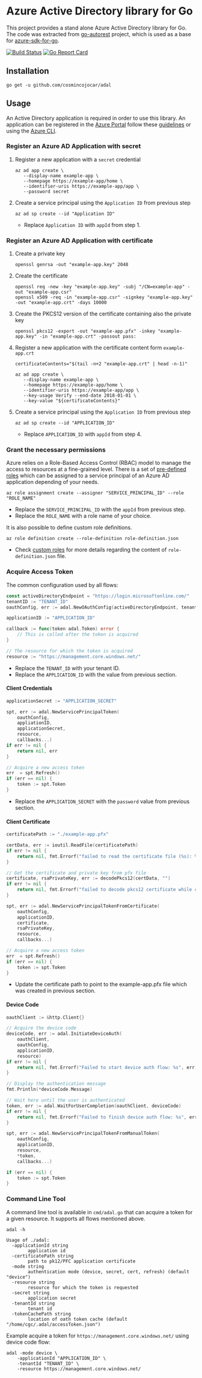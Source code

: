 # Azure Active Directory library for Go

This project provides a stand alone Azure Active Directory library for Go. The code was extracted
from [go-autorest](https://github.com/Azure/go-autorest/) project, which is used as a base for
[azure-sdk-for-go](https://github.com/Azure/azure-sdk-for-go).

[![Build Status](https://travis-ci.org/cosmincojocar/adal.svg?branch=master)](https://travis-ci.org/cosmincojocar/adal) [![Go Report Card](https://goreportcard.com/badge/github.com/cosmincojocar/adal)](https://goreportcard.com/report/github.com/cosmincojocar/adal)


## Installation

```
go get -u github.com/cosmincojocar/adal
```

## Usage

An Active Directory application is required in order to use this library. An application can be registered in the [Azure Portal](https://portal.azure.com/) follow these [guidelines](https://docs.microsoft.com/en-us/azure/active-directory/develop/active-directory-integrating-applications) or using the [Azure CLI](https://github.com/Azure/azure-cli).

### Register an Azure AD Application with secret


1. Register a new application with a `secret` credential

   ```
   az ad app create \
      --display-name example-app \
      --homepage https://example-app/home \
      --identifier-uris https://example-app/app \
      --password secret
   ```

2. Create a service principal using the `Application ID` from previous step

   ```
   az ad sp create --id "Application ID"
   ```

   * Replace `Application ID` with `appId` from step 1.

### Register an Azure AD Application with certificate

1. Create a private key

   ```
   openssl genrsa -out "example-app.key" 2048
   ```

2. Create the certificate

   ```
   openssl req -new -key "example-app.key" -subj "/CN=example-app" -out "example-app.csr"
   openssl x509 -req -in "example-app.csr" -signkey "example-app.key" -out "example-app.crt" -days 10000
   ```

3. Create the PKCS12 version of the certificate containing also the private key

   ```
   openssl pkcs12 -export -out "example-app.pfx" -inkey "example-app.key" -in "example-app.crt" -passout pass:

   ```

4. Register a new application with the certificate content form `example-app.crt`

   ```
   certificateContents="$(tail -n+2 "example-app.crt" | head -n-1)"

   az ad app create \
      --display-name example-app \
      --homepage https://example-app/home \
      --identifier-uris https://example-app/app \
      --key-usage Verify --end-date 2018-01-01 \
      --key-value "${certificateContents}"
   ```

5. Create a service principal using the `Application ID` from previous step

   ```
   az ad sp create --id "APPLICATION_ID"
   ```

   * Replace `APPLICATION_ID` with `appId` from step 4.


### Grant the necessary permissions

Azure relies on a Role-Based Access Control (RBAC) model to manage the access to resources at a fine-grained
level. There is a set of [pre-defined roles](https://docs.microsoft.com/en-us/azure/active-directory/role-based-access-built-in-roles)
which can be assigned to a service principal of an Azure AD application depending of your needs.

```
az role assignment create --assigner "SERVICE_PRINCIPAL_ID" --role "ROLE_NAME"
```

* Replace the `SERVICE_PRINCIPAL_ID` with the `appId` from previous step.
* Replace the `ROLE_NAME` with a role name of your choice.

It is also possible to define custom role definitions.

```
az role definition create --role-definition role-definition.json
```

* Check [custom roles](https://docs.microsoft.com/en-us/azure/active-directory/role-based-access-control-custom-roles) for more details regarding the content of `role-definition.json` file.


### Acquire Access Token

The common configuration used by all flows:

```Go
const activeDirectoryEndpoint = "https://login.microsoftonline.com/"
tenantID := "TENANT_ID"
oauthConfig, err := adal.NewOAuthConfig(activeDirectoryEndpoint, tenantID)

applicationID := "APPLICATION_ID"

callback := func(token adal.Token) error {
    // This is called after the token is acquired
}

// The resource for which the token is acquired
resource := "https://management.core.windows.net/"
```

* Replace the `TENANT_ID` with your tenant ID.
* Replace the `APPLICATION_ID` with the value from previous section.

#### Client Credentials

```Go
applicationSecret := "APPLICATION_SECRET"

spt, err := adal.NewServicePrincipalToken(
	oauthConfig,
	appliationID,
	applicationSecret,
	resource,
	callbacks...)
if err != nil {
	return nil, err
}

// Acquire a new access token
err  = spt.Refresh()
if (err == nil) {
    token := spt.Token
}
```

* Replace the `APPLICATION_SECRET` with the `password` value from previous section.

#### Client Certificate

```Go
certificatePath := "./example-app.pfx"

certData, err := ioutil.ReadFile(certificatePath)
if err != nil {
	return nil, fmt.Errorf("failed to read the certificate file (%s): %v", certificatePath, err)
}

// Get the certificate and private key from pfx file
certificate, rsaPrivateKey, err := decodePkcs12(certData, "")
if err != nil {
	return nil, fmt.Errorf("failed to decode pkcs12 certificate while creating spt: %v", err)
}

spt, err := adal.NewServicePrincipalTokenFromCertificate(
	oauthConfig,
	applicationID,
	certificate,
	rsaPrivateKey,
	resource,
	callbacks...)

// Acquire a new access token
err  = spt.Refresh()
if (err == nil) {
    token := spt.Token
}
```

* Update the certificate path to point to the example-app.pfx file which was created in previous section.


#### Device Code

```Go
oauthClient := &http.Client{}

// Acquire the device code
deviceCode, err := adal.InitiateDeviceAuth(
	oauthClient,
	oauthConfig,
	applicationID,
	resource)
if err != nil {
	return nil, fmt.Errorf("Failed to start device auth flow: %s", err)
}

// Display the authentication message
fmt.Println(*deviceCode.Message)

// Wait here until the user is authenticated
token, err := adal.WaitForUserCompletion(oauthClient, deviceCode)
if err != nil {
	return nil, fmt.Errorf("Failed to finish device auth flow: %s", err)
}

spt, err := adal.NewServicePrincipalTokenFromManualToken(
	oauthConfig,
	applicationID,
	resource,
	*token,
	callbacks...)

if (err == nil) {
    token := spt.Token
}
```

### Command Line Tool

A command line tool is available in `cmd/adal.go` that can acquire a token for a given resource. It supports all flows mentioned above.

```
adal -h

Usage of ./adal:
  -applicationId string
        application id
  -certificatePath string
        path to pk12/PFC application certificate
  -mode string
        authentication mode (device, secret, cert, refresh) (default "device")
  -resource string
        resource for which the token is requested
  -secret string
        application secret
  -tenantId string
        tenant id
  -tokenCachePath string
        location of oath token cache (default "/home/cgc/.adal/accessToken.json")
```

Example acquire a token for `https://management.core.windows.net/` using device code flow:

```
adal -mode device \
    -applicationId "APPLICATION_ID" \
    -tenantId "TENANT_ID" \
    -resource https://management.core.windows.net/

```
